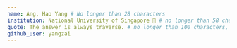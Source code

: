 ```yaml
---
name: Ang, Hao Yang # No longer than 28 characters
institution: National University of Singapore 🚩 # no longer than 58 characters
quote: The answer is always traverse. # no longer than 100 characters, avoid using quotes(") to guarantee the format remains the same.
github_user: yangzai
---
```

